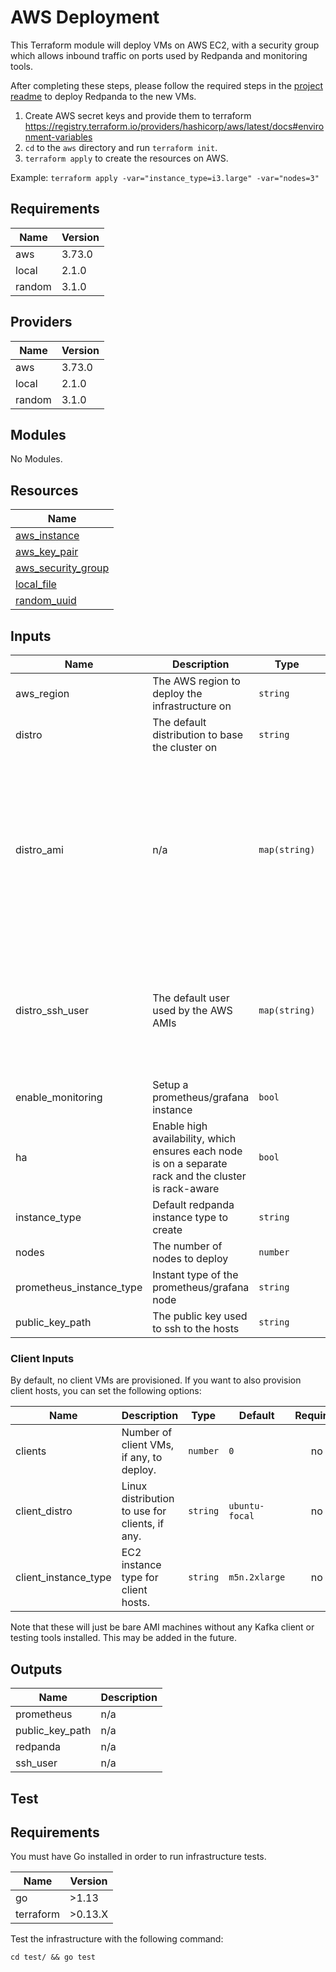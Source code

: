 # AWS Deployment

This Terraform module will deploy VMs on AWS EC2, with a security group which allows inbound traffic on ports used by Redpanda and monitoring tools.

After completing these steps, please follow the required steps in the [project readme](../README.md) to deploy Redpanda to the new VMs.

1. Create AWS secret keys and provide them to terraform https://registry.terraform.io/providers/hashicorp/aws/latest/docs#environment-variables
2. `cd` to the `aws` directory and run `terraform init`.
3. `terraform apply` to create the resources on AWS.

Example: `terraform apply -var="instance_type=i3.large" -var="nodes=3"`


## Requirements

| Name | Version |
|------|---------|
| aws | 3.73.0 |
| local | 2.1.0 |
| random | 3.1.0 |

## Providers

| Name | Version |
|------|---------|
| aws | 3.73.0 |
| local | 2.1.0 |
| random | 3.1.0 |

## Modules

No Modules.

## Resources

| Name |
|------|
| [aws_instance](https://registry.terraform.io/providers/hashicorp/aws/3.73.0/docs/resources/instance) |
| [aws_key_pair](https://registry.terraform.io/providers/hashicorp/aws/3.73.0/docs/resources/key_pair) |
| [aws_security_group](https://registry.terraform.io/providers/hashicorp/aws/3.73.0/docs/resources/security_group) |
| [local_file](https://registry.terraform.io/providers/hashicorp/local/2.1.0/docs/resources/file) |
| [random_uuid](https://registry.terraform.io/providers/hashicorp/random/3.1.0/docs/resources/uuid) |

## Inputs

| Name | Description | Type | Default | Required |
|------|-------------|------|---------|:--------:|
| aws\_region | The AWS region to deploy the infrastructure on | `string` | `"us-west-2"` | no |
| distro | The default distribution to base the cluster on | `string` | `"ubuntu-focal"` | no |
| distro\_ami | n/a | `map(string)` | <pre>{<br>  "amazon-linux-2": "ami-01ce4793a2f45922e",<br>  "debian-buster": "ami-0f7939d313699273c",<br>  "debian-stretch": "ami-072ad3956e05c814c",<br>  "fedora-31": "ami-0e82cc6ce8f393d4b",<br>  "fedora-32": "ami-020405ee5d5747724",<br>  "rhel-8": "ami-087c2c50437d0b80d",<br>  "ubuntu-bionic": "ami-0c1ab2d66f996cd4b",<br>  "ubuntu-focal": "ami-02c45ea799467b51b",<br> "ubuntu-hirsute": "ami-035649ffeb04ce758" <br>}</pre> | no |
| distro\_ssh\_user | The default user used by the AWS AMIs | `map(string)` | <pre>{<br>  "amazon-linux-2": "ec2-user",<br>  "debian-buster": "admin",<br>  "debian-stretch": "admin",<br>  "fedora-31": "fedora",<br>  "fedora-32": "fedora",<br>  "rhel-8": "ec2-user",<br>  "ubuntu-\*": "ubuntu" <br>}</pre> | no |
| enable\_monitoring | Setup a prometheus/grafana instance | `bool` | `true` | no |
| ha | Enable high availability, which ensures each node is on a separate rack and the cluster is rack-aware | `bool` | `false` | no |
| instance\_type | Default redpanda instance type to create | `string` | `"i3.2xlarge"` | no |
| nodes | The number of nodes to deploy | `number` | `"3"` | no |
| prometheus\_instance\_type | Instant type of the prometheus/grafana node | `string` | `"c5.2xlarge"` | no |
| public\_key\_path | The public key used to ssh to the hosts | `string` | `"~/.ssh/id_rsa.pub"` | no |

### Client Inputs
By default, no client VMs are provisioned. If you want to also provision client
hosts, you can set the following options:

| Name | Description | Type | Default | Required |
|------|-------------|------|---------|:--------:|
| clients | Number of client VMs, if any, to deploy. | `number` | `0` | no |
| client\_distro | Linux distribution to use for clients, if any. | `string` | `ubuntu-focal` | no |
| client\_instance\_type | EC2 instance type for client hosts. | `string` | `m5n.2xlarge` | no |

Note that these will just be bare AMI machines without any Kafka client or
testing tools installed. This may be added in the future.

## Outputs

| Name | Description |
|------|-------------|
| prometheus | n/a |
| public\_key\_path | n/a |
| redpanda | n/a |
| ssh\_user | n/a |

## Test

## Requirements

You must have Go installed in order to run infrastructure tests.

| Name | Version |
|------|---------|
| go | >1.13 |
| terraform | >0.13.X |

Test the infrastructure with the following command:

`cd test/ && go test `

